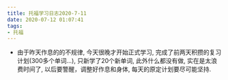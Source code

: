 ```yaml
---
title: 托福学习日志2020-7-11
date: 2020-07-12 01:07:41
tags:
- 托福
---
```


* 由于昨天作息的的不规律, 今天很晚才开始正式学习, 完成了前两天积攒的复习计划(300多个单词...), 只新学了20个新单词, 此外什么都没有做, 实在是太浪费时间了, 以后要警醒，调整好作息和身体, 每天的原定计划要尽可能坚持.